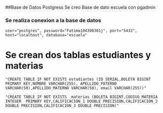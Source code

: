 ##Base de Datos Postgress
Se creo Base de dato escuela con pgadmin

### Se realiza conexion a la base de datos
    user="postgres", password="Fatima104398301j", port="5432", host="localhost", database="escuela"
    
    
# Se crean dos tablas estudiantes y materias

    "CREATE TABLE IF NOT EXISTS estudiantes (ID SERIAL,BOLETA BIGINT PRIMARY KEY,NOMBRE VARCHAR(255), APELLIDO_PATERNO VARCHAR(50),APELLIDO_MATERNO VARCHAR(50), email VARCHAR(255))"

    "CREATE TABLE IF NOT EXISTS  materias (BOLETA BIGINT,CODIGO_MATERIA INTEGER  PRIMARY KEY,CALIFICACION_1 DOUBLE PRECISION,CALIFICACION_2 DOUBLE PRECISION,CALIFICACION_3 DOUBLE PRECISION)"


